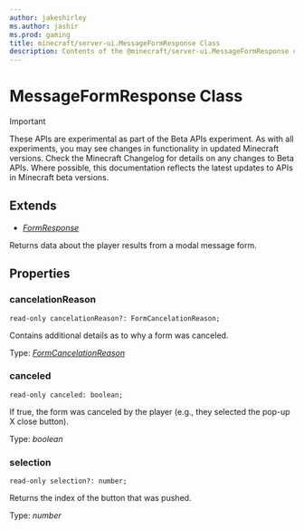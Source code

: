 ```yaml
---
author: jakeshirley
ms.author: jashir
ms.prod: gaming
title: minecraft/server-ui.MessageFormResponse Class
description: Contents of the @minecraft/server-ui.MessageFormResponse class.
---
```

# MessageFormResponse Class
>[!IMPORTANT]
>These APIs are experimental as part of the Beta APIs experiment. As with all experiments, you may see changes in functionality in updated Minecraft versions. Check the Minecraft Changelog for details on any changes to Beta APIs. Where possible, this documentation reflects the latest updates to APIs in Minecraft beta versions.

## Extends
- [*FormResponse*](FormResponse.md)

Returns data about the player results from a modal message form.

## Properties

### **cancelationReason**
`read-only cancelationReason?: FormCancelationReason;`

Contains additional details as to why a form was canceled.

Type: [*FormCancelationReason*](FormCancelationReason.md)

### **canceled**
`read-only canceled: boolean;`

If true, the form was canceled by the player (e.g., they selected the pop-up X close button).

Type: *boolean*

### **selection**
`read-only selection?: number;`

Returns the index of the button that was pushed.

Type: *number*

